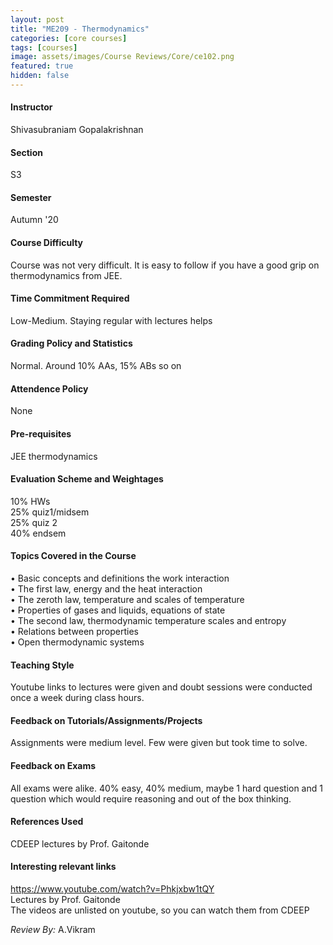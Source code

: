 ```yaml
---
layout: post
title: "ME209 - Thermodynamics"
categories: [core courses]
tags: [courses]
image: assets/images/Course Reviews/Core/ce102.png
featured: true
hidden: false
---
```

  
#### Instructor  
Shivasubraniam Gopalakrishnan  
  
#### Section  
S3  
  
#### Semester  
Autumn '20  
  
#### Course Difficulty  
Course was not very difficult. It is easy to follow if you have a good grip on thermodynamics from JEE.  
  
#### Time Commitment Required  
Low-Medium. Staying regular with lectures helps  
  
#### Grading Policy and Statistics  
Normal. Around 10% AAs, 15% ABs so on  
  
#### Attendence Policy  
None  
  
#### Pre-requisites  
JEE thermodynamics  
  
#### Evaluation Scheme and Weightages  
10% HWs  
25% quiz1/midsem  
25% quiz 2  
40% endsem  
  
#### Topics Covered in the Course  
• Basic concepts and definitions the work interaction  
• The first law, energy and the heat interaction  
• The zeroth law, temperature and scales of temperature  
• Properties of gases and liquids, equations of state  
• The second law, thermodynamic temperature scales and entropy  
• Relations between properties  
• Open thermodynamic systems  
  
#### Teaching Style  
Youtube links to lectures were given and doubt sessions were conducted once a week during class hours.  
  
#### Feedback on Tutorials/Assignments/Projects  
Assignments were medium level. Few were given but took time to solve.  
  
#### Feedback on Exams  
All exams were alike. 40% easy, 40% medium, maybe 1 hard question and 1 question which would require reasoning and out of the box thinking.  
  
#### References Used  
CDEEP lectures by Prof. Gaitonde  
  
#### Interesting relevant links  
https://www.youtube.com/watch?v=Phkjxbw1tQY  
Lectures by Prof. Gaitonde  
The videos are unlisted on youtube, so you can watch them from CDEEP   

*Review By:* A.Vikram